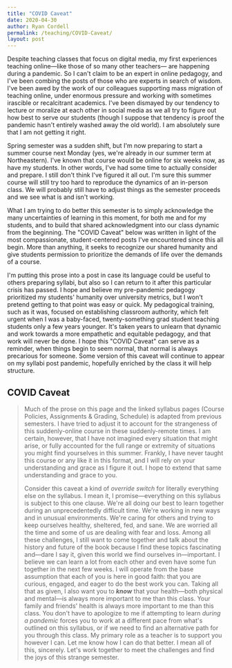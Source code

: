 ```yaml
---
title: "COVID Caveat"
date: 2020-04-30
author: Ryan Cordell
permalink: /teaching/COVID-Caveat/
layout: post
---
```


Despite teaching classes that focus on digital media, my first experiences teaching online—like those of so many other teachers— are happening during a pandemic. So I can't claim to be an expert in online pedagogy, and I've been combing the posts of those who are experts in search of wisdom. I've been awed by the work of our colleagues supporting mass migration of teaching online, under enormous pressure and working with sometimes irascible or recalcitrant academics. I've been dismayed by our tendency to lecture or moralize at each other in social media as we all try to figure out how best to serve our students (though I suppose that tendency is proof the pandemic hasn't entirely washed away the old world). I am absolutely sure that I am not getting it right.

Spring semester was a sudden shift, but I'm now preparing to start a summer course next Monday (yes, we're already in our summer term at Northeastern). I've known that course would be online for six weeks now, as have my students. In other words, I've had some time to actually consider and prepare. I still don't think I've figured it all out. I'm sure this summer course will still try too hard to reproduce the dynamics of an in-person class. We will probably still have to adjust things as the semester proceeds and we see what is and isn't working.

What I am trying to do better this semester is to simply acknowledge the many uncertainties of learning in this moment, for both me and for my students, and to build that shared acknowledgment into our class dynamic from the beginning. The "COVID Caveat" below was written in light of the most compassionate, student-centered posts I've encountered since this all begin. More than anything, it seeks to recognize our shared humanity and give students permission to prioritize the demands of life over the demands of a course. 

I'm putting this prose into a post in case its language could be useful to others preparing syllabi, but also so I can return to it after this particular crisis has passed. I hope and believe my pre-pandemic pedagogy prioritized my students' humanity over university metrics, but I won't pretend getting to that point was easy or quick. My pedagogical training, such as it was, focused on establishing classroom authority, which felt urgent when I was a baby-faced, twenty-something grad student teaching students only a few years younger. It's taken years to unlearn that dynamic and work towards a more empathetic and equitable pedagogy, and that work will never be done. I hope this "COVID Caveat" can serve as a reminder, when things begin to seem normal, that normal is always precarious for someone. Some version of this caveat will continue to appear on my syllabi post pandemic, hopefully enriched by the class it will help structure. 

## COVID Caveat

> Much of the prose on this page and the linked syllabus pages (Course Policies, Assignments & Grading, Schedule) is adapted from previous semesters. I have tried to adjust it to account for the strangeness of this suddenly-online course in these suddenly-remote times. I am certain, however, that I have not imagined every situation that might arise, or fully accounted for the full range or extremity of situations you might find yourselves in this summer. Frankly, I have never taught this course or any like it in this format, and I will rely on your understanding and grace as I figure it out. I hope to extend that same understanding and grace to you. 
> 
> Consider this caveat a kind of _override switch_ for literally everything else on the syllabus. I mean it, I promise—everything on this syllabus is subject to this one clause. We're all doing our best to learn together during an unprecedentedly difficult time. We're working in new ways and in unusual environments. We're caring for others and trying to keep ourselves healthy, sheltered, fed, and sane. We are worried all the time and some of us are dealing with fear and loss. Among all these challenges, I still want to come together and talk about the history and future of the book because I find these topics fascinating and—dare I say it, given this world we find ourselves in—important. I believe we can learn a lot from each other and even have some fun together in the next few weeks. I will operate from the base assumption that each of you is here in good faith: that you are curious, engaged, and eager to do the best work you can. Taking all that as given, I also want you to **_know_** that your health—both physical and mental—is always more important to me than this class. Your family and friends' health is always more important to me than this class. You don't have to apologize to me if attempting to learn _during a pandemic_ forces you to work at a different pace from what's outlined on this syllabus, or if we need to find an alternative path for you through this class. My primary role as a teacher is to support you however I can. Let me know how I can do that better. I mean all of this, sincerely. Let's work together to meet the challenges and find the joys of this strange semester. 
  